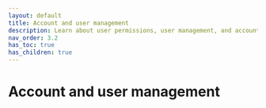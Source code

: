 ```yaml
---
layout: default
title: Account and user management
description: Learn about user permissions, user management, and account and billing management in Firebolt.
nav_order: 3.2
has_toc: true
has_children: true
---
```


# Account and user management
